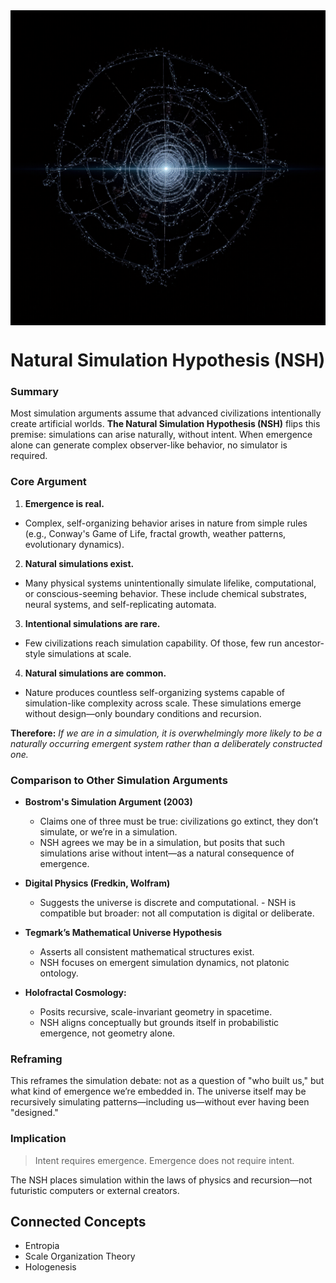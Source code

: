 <img src="naturalsim.png" alt="The Natural Simulation Hypothesis" width="1024px" align="center" />

# Natural Simulation Hypothesis (NSH)

### Summary
Most simulation arguments assume that advanced civilizations intentionally create artificial worlds. **The Natural Simulation Hypothesis (NSH)** flips this premise: simulations can arise naturally, without intent. When emergence alone can generate complex observer-like behavior, no simulator is required.

### Core Argument

1.  **Emergence is real.** 
- Complex, self-organizing behavior arises in nature from simple rules (e.g., Conway's Game of Life, fractal growth, weather patterns, evolutionary dynamics).  
2.  **Natural simulations exist.**
- Many physical systems unintentionally simulate lifelike, computational, or conscious-seeming behavior. These include chemical substrates, neural systems, and self-replicating automata.  
3.  **Intentional simulations are rare.**
- Few civilizations reach simulation capability. Of those, few run ancestor-style simulations at scale.  
4.  **Natural simulations are common.**
- Nature produces countless self-organizing systems capable of simulation-like complexity across scale. These simulations emerge without design—only boundary conditions and recursion.  
      
**Therefore:** *If we are in a simulation, it is overwhelmingly more likely to be a naturally occurring emergent system rather than a deliberately constructed one.*

### Comparison to Other Simulation Arguments

-   **Bostrom's Simulation Argument (2003)**  
	-   Claims one of three must be true: civilizations go extinct, they don’t simulate, or we’re in a simulation.  
      -   NSH agrees we may be in a simulation, but posits that such simulations arise without intent—as a natural consequence of emergence.  
 
 -   **Digital Physics (Fredkin, Wolfram)**
	 -    Suggests the universe is discrete and computational. 
		 -    NSH is compatible but broader: not all computation is digital or deliberate.  

-   **Tegmark’s Mathematical Universe Hypothesis**  
	- Asserts all consistent mathematical structures exist. 
	- NSH focuses on emergent simulation dynamics, not platonic ontology.  
      
-   **Holofractal Cosmology:**     
	-   Posits recursive, scale-invariant geometry in spacetime.  
	-   NSH aligns conceptually but grounds itself in probabilistic emergence, not geometry alone.  

### Reframing

This reframes the simulation debate: not as a question of "who built us," but what kind of emergence we’re embedded in. The universe itself may be recursively simulating patterns—including us—without ever having been "designed."

### Implication

> Intent requires emergence. Emergence does not require intent.

The NSH places simulation within the laws of physics and recursion—not futuristic computers or external creators.

<h2>Connected Concepts</h2>
<ul>
<li>Entropia</li>
<li>Scale Organization Theory</li>
<li>Hologenesis</li>
</ul>
